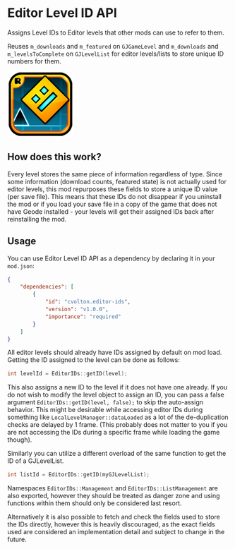 # Editor Level ID API
Assigns Level IDs to Editor levels that other mods can use to refer to them.

Reuses `m_downloads` and `m_featured` on `GJGameLevel` and `m_downloads` and `m_levelsToComplete` on `GJLevelList` for editor levels/lists to store unique ID numbers for them.

<img src="logo.png" width="150" alt="the mod's logo" />

## How does this work?

Every level stores the same piece of information regardless of type. Since some information (download counts, featured state) is not actually used for editor levels, this mod repurposes these fields to store a unique ID value (per save file). This means that these IDs do not disappear if you uninstall the mod or if you load your save file in a copy of the game that does not have Geode installed - your levels will get their assigned IDs back after reinstalling the mod.

## Usage
You can use Editor Level ID API as a dependency by declaring it in your `mod.json`:

```json
{
    "dependencies": [
        {
            "id": "cvolton.editor-ids",
            "version": "v1.0.0",
            "importance": "required"
        }
    ]
}
```

All editor levels should already have IDs assigned by default on mod load. Getting the ID assigned to the level can be done as follows:
```cpp
int levelId = EditorIDs::getID(level);
```
This also assigns a new ID to the level if it does not have one already. If you do not wish to modify the level object to assign an ID, you can pass a false argument `EditorIDs::getID(level, false);` to skip the auto-assign behavior. This might be desirable while accessing editor IDs during something like `LocalLevelManager::dataLoaded` as a lot of the de-duplication checks are delayed by 1 frame. (This probably does not matter to you if you are not accessing the IDs during a specific frame while loading the game though).

Similarly you can utilize a different overload of the same function to get the ID of a GJLevelList.
```cpp
int listId = EditorIDs::getID(myGJLevelList);
```

Namespaces `EditorIDs::Management` and `EditorIDs::ListManagement` are also exported, however they should be treated as danger zone and using functions within them should only be considered last resort.

Alternatively it is also possible to fetch and check the fields used to store the IDs directly, however this is heavily discouraged, as the exact fields used are considered an implementation detail and subject to change in the future.